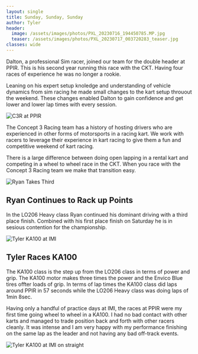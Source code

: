 ```yaml
---
layout: single
title: Sunday, Sunday, Sunday
author: Tyler
header:
  image: /assets/images/photos/PXL_20230716_194450785.MP.jpg
  teaser: /assets/images/photos/PXL_20230717_003720283_teaser.jpg
classes: wide
---
```


Dalton, a professional Sim racer, joined our team for the double header at PPIR.
This is his second year running this race with the CKT.
Having four races of experience he was no longer a rookie.

Leaning on his expert setup knoledge and understanding of vehicle dynamics from sim racing he made small changes to the kart setup throuout the weekend.
These changes enabled Dalton to gain confidence and get lower and lower lap times with every session.

![C3R at PPIR]({{site.url}}/assets/images/photos/PXL_20230716_194450785.MP.jpg)

The Concept 3 Racing team has a history of hosting drivers who are experienced in other forms of motorsports in a racing kart.
We work with racers to leverage their experience in kart racing to give them a fun and competitive weekend of kart racing.

There is a large difference between doing open lapping in a rental kart and competing in a wheel to wheel race in the CKT.
When you race with the Concept 3 Racing team we make that transition easy.

![Ryan Takes Third]({{site.url}}/assets/images/photos/PXL_20230717_003720283.jpg)

## Ryan Continues to Rack up Points

In the LO206 Heavy class Ryan continued his dominant driving with a third place finish.
Combined with his first place finish on Saturday he is in sesious contention for the championship.

![Tyler KA100 at IMI]({{site.url}}/assets/images/photos/919f.jpg)

## Tyler Races KA100

The KA100 class is the step up from the LO206 class in terms of power and grip.
The KA100 motor makes three times the power and the Envico Blue tires offter loads of grip.
In terms of lap times the KA100 class did laps around PPIR in 57 seconds while the LO206 Heavy class was doing laps of 1min 8sec.

Having only a handful of practice days at IMI, the races at PPIR were my first time going wheel to wheel in a KA100.
I had no bad contact with other karts and managed to trade position back and forth with other racers cleanly.
It was intense and I am very happy with my performance finishing on the same lap as the leader and not having any bad off-track events.

![Tyler KA100 at IMI on straight]({{site.url}}/assets/images/photos/_DSC8167.JPG)

